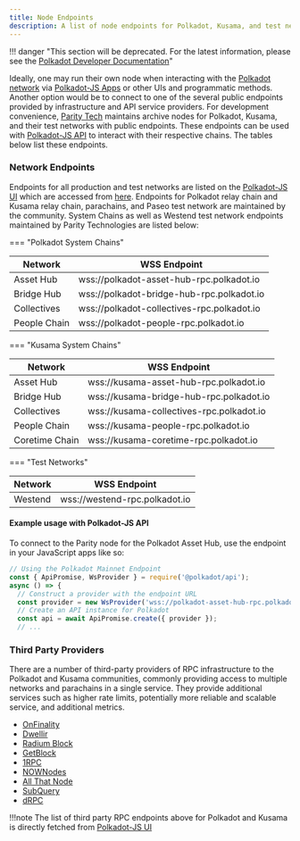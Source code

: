 ```yaml
---
title: Node Endpoints
description: A list of node endpoints for Polkadot, Kusama, and test networks, with examples of usage.
---
```


!!! danger "This section will be deprecated. For the latest information, please see the [Polkadot Developer Documentation](https://docs.polkadot.com/)"


Ideally, one may run their own node when interacting with the
[Polkadot network](https://polkadot.com) via [Polkadot-JS Apps](https://polkadot.js.org/apps/)
or other UIs and programmatic methods. Another option would be to connect to one of the several
public endpoints provided by infrastructure and API service providers. For development convenience,
[Parity Tech](https://www.parity.io/) maintains archive nodes for Polkadot, Kusama, and their test
networks with public endpoints. These endpoints can be used with
[Polkadot-JS API](https://polkadot.js.org/docs/api) to interact with their respective chains. The
tables below list these endpoints.

### Network Endpoints

Endpoints for all production and test networks are listed on the
[Polkadot-JS UI](https://polkadot.js.org/apps/#/accounts) which are accessed from
[here](https://github.com/polkadot-js/apps/tree/master/packages/apps-config/src/endpoints).
Endpoints for Polkadot relay chain and Kusama relay chain, parachains, and Paseo test network are
maintained by the community. System Chains as well as Westend test network endpoints maintained by
Parity Technologies are listed below:

=== "Polkadot System Chains"

| Network      | WSS Endpoint                               |
| ------------ | ------------------------------------------ |
| Asset Hub    | wss://polkadot-asset-hub-rpc.polkadot.io   |
| Bridge Hub   | wss://polkadot-bridge-hub-rpc.polkadot.io  |
| Collectives  | wss://polkadot-collectives-rpc.polkadot.io |
| People Chain | wss://polkadot-people-rpc.polkadot.io      |

=== "Kusama System Chains"

| Network        | WSS Endpoint                             |
| -------------- | ---------------------------------------- |
| Asset Hub      | wss://kusama-asset-hub-rpc.polkadot.io   |
| Bridge Hub     | wss://kusama-bridge-hub-rpc.polkadot.io  |
| Collectives    | wss://kusama-collectives-rpc.polkadot.io |
| People Chain   | wss://kusama-people-rpc.polkadot.io      |
| Coretime Chain | wss://kusama-coretime-rpc.polkadot.io    |

=== "Test Networks"

| Network | WSS Endpoint                  |
| ------- | ----------------------------- |
| Westend | wss://westend-rpc.polkadot.io |

#### Example usage with Polkadot-JS API

To connect to the Parity node for the Polkadot Asset Hub, use the endpoint in your JavaScript apps
like so:

```javascript {5}
// Using the Polkadot Mainnet Endpoint
const { ApiPromise, WsProvider } = require('@polkadot/api');
async () => {
  // Construct a provider with the endpoint URL
  const provider = new WsProvider('wss://polkadot-asset-hub-rpc.polkadot.io');
  // Create an API instance for Polkadot
  const api = await ApiPromise.create({ provider });
  // ...
```

### Third Party Providers

There are a number of third-party providers of RPC infrastructure to the Polkadot and Kusama
communities, commonly providing access to multiple networks and parachains in a single service. They
provide additional services such as higher rate limits, potentially more reliable and scalable
service, and additional metrics.

- [OnFinality](https://onfinality.io)
- [Dwellir](https://dwellir.com)
- [Radium Block](https://radiumblock.com/)
- [GetBlock](https://getblock.io/)
- [1RPC](https://1rpc.io/)
- [NOWNodes](https://nownodes.io/)
- [All That Node](https://www.allthatnode.com/)
- [SubQuery](https://www.rpc.subquery.network/)
- [dRPC](https://drpc.org/)

!!!note
    The list of third party RPC endpoints above for Polkadot and Kusama is directly fetched from
    [Polkadot-JS UI](https://polkadot.js.org/apps/#/explorer)
